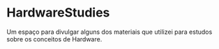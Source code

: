 # HardwareStudies
Um espaço para divulgar alguns dos materiais que utilizei para estudos sobre os conceitos de Hardware.
